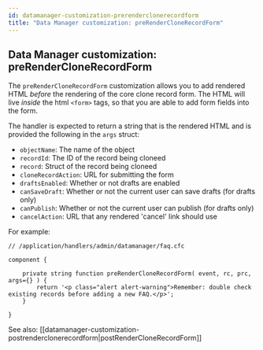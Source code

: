 ```yaml
---
id: datamanager-customization-prerenderclonerecordform
title: "Data Manager customization: preRenderCloneRecordForm"
---
```


## Data Manager customization: preRenderCloneRecordForm

The `preRenderCloneRecordForm` customization allows you to add rendered HTML _before_ the rendering of the core clone record form. The HTML will live _inside_ the html `<form>` tags, so that you are able to add form fields into the form.

The handler is expected to return a string that is the rendered HTML and is provided the following in the `args` struct:

* `objectName`: The name of the object
* `recordId`: The ID of the record being cloneed
* `record`: Struct of the record being cloneed
* `cloneRecordAction`: URL for submitting the form
* `draftsEnabled`: Whether or not drafts are enabled
* `canSaveDraft`: Whether or not the current user can save drafts (for drafts only)
* `canPublish`: Whether or not the current user can publish (for drafts only)
* `cancelAction`: URL that any rendered 'cancel' link should use

For example:


```luceescript
// /application/handlers/admin/datamanager/faq.cfc

component {

	private string function preRenderCloneRecordForm( event, rc, prc, args={} ) {
		return '<p class="alert alert-warning">Remember: double check existing records before adding a new FAQ.</p>';
	}

}
```

See also: [[datamanager-customization-postrenderclonerecordform|postRenderCloneRecordForm]]

